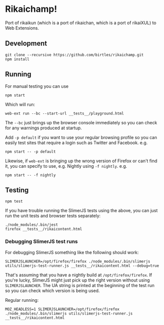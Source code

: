 # Rikaichamp!

Port of rikaikun (which is a port of rikaichan, which is a port of rikaiXUL) to
Web Extensions.

## Development

```
git clone --recursive https://github.com/birtles/rikaichamp.git
npm install
```

## Running

For manual testing you can use

```
npm start
```

Which will run:

```
web-ext run --bc --start-url __tests__/playground.html
```

The `--bc` just brings up the browser console immediately so you can check for
any warnings produced at startup.

Add `-p default` if you want to use your regular browsing profile so you can
easily test sites that require a login such as Twitter and Facebook. e.g.


```
npm start -- -p default
```

Likewise, if `web-ext` is bringing up the wrong version of Firefox or can't find it, you can specify to use, e.g. Nightly using `-f nightly`. e.g.


```
npm start -- -f nightly
```

## Testing

`
npm test
`

If you have trouble running the SlimerJS tests using the above, you can just run
the unit tests and browser tests separately:

```
./node_modules/.bin/jest
firefox __tests__/rikaicontent.html
```

### Debugging SlimerJS test runs

For debugging SlimerJS something like the following should work:

```
SLIMERJSLAUNCHER=/opt/firefox/firefox ./node_modules/.bin/slimerjs utils/slimerjs-test-runner.js __tests__/rikaicontent.html --debug=true
```

That's assuming that you have a nightly build at `/opt/firefox/firefox`. If
you're lucky, SlimerJS might just pick up the right version without using
`SLIMERJSLAUNCHER`. The UA string is printed at the beginning of the test run so
you can check which version is being used.

Regular running:

```
MOZ_HEADLESS=1 SLIMERJSLAUNCHER=/opt/firefox/firefox ./node_modules/.bin/slimerjs utils/slimerjs-test-runner.js __tests__/rikaicontent.html
```
